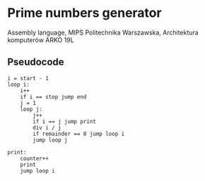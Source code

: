 # Prime numbers generator
Assembly language, MIPS
Politechnika Warszawska, Architektura komputerów ARKO 19L



## Pseudocode
```
i = start - 1
loop i:
	i++
	if i == stop jump end
	j = 1
	loop j:
		j++
		if i == j jump print
		div i / j
		if remainder == 0 jump loop i
		jump loop j

print:
	counter++
	print
	jump loop i
```
